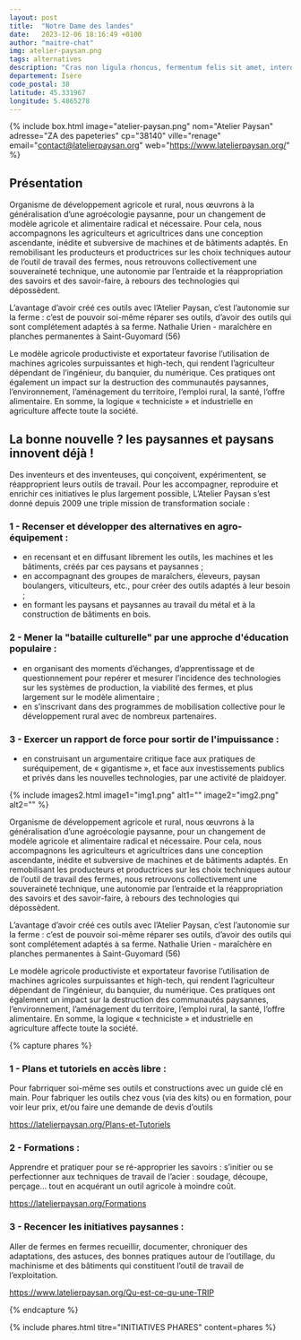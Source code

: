 ```yaml
---
layout: post
title:  "Notre Dame des landes"
date:   2023-12-06 18:16:49 +0100
author: "maitre-chat"
img: atelier-paysan.png
tags: alternatives
description: "Cras non ligula rhoncus, fermentum felis sit amet, interdum mauris. Donec ut luctus metus. Praesent vel felis fermentum sapien tincidunt ultricies."
departement: Isère
code_postal: 38
latitude: 45.331967
longitude: 5.4865278
---
```


{% include box.html image="atelier-paysan.png" nom="Atelier Paysan" adresse="ZA des papeteries" cp="38140" ville="renage" email="contact@latelierpaysan.org" web="https://www.latelierpaysan.org/" %}

## Présentation
Organisme de développement agricole et rural, nous œuvrons à la généralisation d’une agroécologie paysanne, pour un changement de modèle agricole et alimentaire radical et nécessaire. Pour cela, nous accompagnons les agriculteurs et agricultrices dans une conception ascendante, inédite et subversive de machines et de bâtiments adaptés. En remobilisant les producteurs et productrices sur les choix techniques autour de l’outil de travail des fermes, nous retrouvons collectivement une souveraineté technique, une autonomie par l’entraide et la réappropriation des savoirs et des savoir-faire, à rebours des technologies qui dépossèdent.

L’avantage d’avoir créé ces outils avec l’Atelier Paysan, c’est l’autonomie sur la ferme : c’est de pouvoir soi-même réparer ses outils, d’avoir des outils qui sont complétement adaptés à sa ferme. Nathalie Urien - maraîchère en planches permanentes à Saint-Guyomard (56)

Le modèle agricole productiviste et exportateur favorise l’utilisation de machines agricoles surpuissantes et high-tech, qui rendent l’agriculteur dépendant de l’ingénieur, du banquier, du numérique. Ces pratiques ont également un impact sur la destruction des communautés paysannes, l’environnement, l’aménagement du territoire, l’emploi rural, la santé, l’offre alimentaire. En somme, la logique « techniciste » et industrielle en agriculture affecte toute la société.

## La bonne nouvelle ? les paysannes et paysans innovent déjà !
Des inventeurs et des inventeuses, qui conçoivent, expérimentent, se réapproprient leurs outils de travail. Pour les accompagner, reproduire et enrichir ces initiatives le plus largement possible, L’Atelier Paysan s’est donné depuis 2009 une triple mission de transformation sociale :

### 1 - Recenser et développer des alternatives en agro-équipement :
- en recensant et en diffusant librement les outils, les machines et les bâtiments, créés par ces paysans et paysannes ;
- en accompagnant des groupes de maraîchers, éleveurs, paysan boulangers, viticulteurs, etc., pour créer des outils adaptés à leur besoin ;
- en formant les paysans et paysannes au travail du métal et à la construction de bâtiments en bois.

### 2 - Mener la "bataille culturelle" par une approche d'éducation populaire :
- en organisant des moments d’échanges, d’apprentissage et de questionnement pour repérer et mesurer l’incidence des technologies sur les systèmes de production, la viabilité des fermes, et plus largement sur le modèle alimentaire ;
- en s’inscrivant dans des programmes de mobilisation collective pour le développement rural avec de nombreux partenaires.

### 3 - Exercer un rapport de force pour sortir de l'impuissance :
- en construisant un argumentaire critique face aux pratiques de suréquipement, de « gigantisme », et face aux investissements publics et privés dans les nouvelles technologies, par une activité de plaidoyer.

{% include images2.html image1="img1.png" alt1="" image2="img2.png" alt2="" %}

Organisme de développement agricole et rural, nous œuvrons à la généralisation d’une agroécologie paysanne, pour un changement de modèle agricole et alimentaire radical et nécessaire. Pour cela, nous accompagnons les agriculteurs et agricultrices dans une conception ascendante, inédite et subversive de machines et de bâtiments adaptés. En remobilisant les producteurs et productrices sur les choix techniques autour de l’outil de travail des fermes, nous retrouvons collectivement une souveraineté technique, une autonomie par l’entraide et la réappropriation des savoirs et des savoir-faire, à rebours des technologies qui dépossèdent.

L’avantage d’avoir créé ces outils avec l’Atelier Paysan, c’est l’autonomie sur la ferme : c’est de pouvoir soi-même réparer ses outils, d’avoir des outils qui sont complétement adaptés à sa ferme. Nathalie Urien - maraîchère en planches permanentes à Saint-Guyomard (56)

Le modèle agricole productiviste et exportateur favorise l’utilisation de machines agricoles surpuissantes et high-tech, qui rendent l’agriculteur dépendant de l’ingénieur, du banquier, du numérique. Ces pratiques ont également un impact sur la destruction des communautés paysannes, l’environnement, l’aménagement du territoire, l’emploi rural, la santé, l’offre alimentaire. En somme, la logique « techniciste » et industrielle en agriculture affecte toute la société.



{% capture phares %}
### 1 - Plans et tutoriels en accès libre :
Pour fabrriquer soi-même ses outils et constructions avec un guide clé en main. Pour fabriquer les outils chez vous (via des kits) ou en formation, pour voir leur prix, et/ou faire une demande de devis d’outils

https://latelierpaysan.org/Plans-et-Tutoriels

### 2 - Formations :
Apprendre et pratiquer pour se ré-approprier les savoirs : s’initier ou se perfectionner aux techniques de travail de l’acier : soudage, découpe, perçage… tout en acquérant un outil agricole à moindre coût.

https://latelierpaysan.org/Formations

### 3 - Recencer les initiatives paysannes :
Aller de fermes en fermes recueillir, documenter, chroniquer des adaptations, des astuces, des bonnes pratiques autour de l’outillage, du machinisme et des bâtiments qui constituent l’outil de travail de l’exploitation.

https://www.latelierpaysan.org/Qu-est-ce-qu-une-TRIP

{% endcapture %}

{% include phares.html titre="INITIATIVES PHARES" content=phares %}